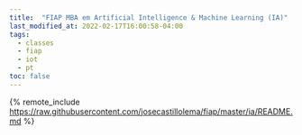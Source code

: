 ```yaml
---
title:  "FIAP MBA em Artificial Intelligence & Machine Learning (IA)"
last_modified_at: 2022-02-17T16:00:58-04:00
tags:
  - classes
  - fiap
  - iot
  - pt
toc: false
---
```


{% remote_include https://raw.githubusercontent.com/josecastillolema/fiap/master/ia/README.md %}

